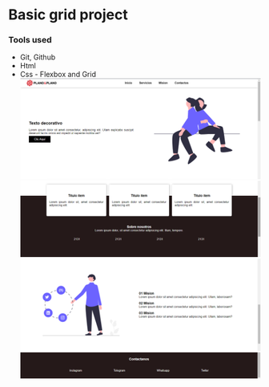 # Basic grid project
### Tools used
* Git, Github
* Html
* Css - Flexbox and Grid
![part-one](src/assets/project-images/project-1.png)
![part-two](src/assets/project-images/project-2.png)
![part-three](src/assets/project-images/project-3.png)
![part-four](src/assets/project-images/project-4.png)
